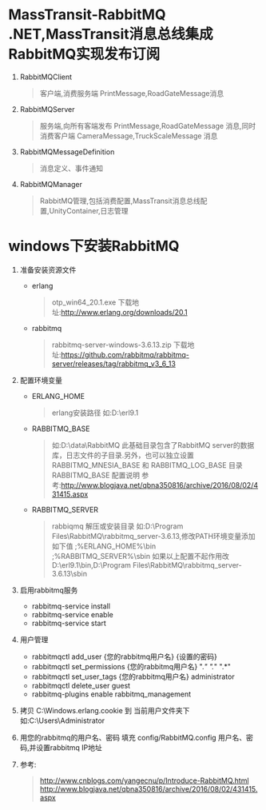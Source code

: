 # MassTransit-RabbitMQ  .NET,MassTransit消息总线集成RabbitMQ实现发布订阅

1. RabbitMQClient  
      > 客户端,消费服务端 PrintMessage,RoadGateMessage消息
2. RabbitMQServer  
      > 服务端,向所有客端发布 PrintMessage,RoadGateMessage 消息,同时消费客户端 CameraMessage,TruckScaleMessage 消息
3. RabbitMQMessageDefinition  
      > 消息定义、事件通知
4. RabbitMQManager  
      > RabbitMQ管理,包括消费配置,MassTransit消息总线配置,UnityContainer,日志管理

# windows下安装RabbitMQ

1. 准备安装资源文件
    - erlang
        > otp_win64_20.1.exe 下载地址:http://www.erlang.org/downloads/20.1
    - rabbitmq
        > rabbitmq-server-windows-3.6.13.zip 下载地址:https://github.com/rabbitmq/rabbitmq-server/releases/tag/rabbitmq_v3_6_13
	  
2. 配置环境变量
   - ERLANG_HOME        
        > erlang安装路径 如:D:\erl9.1
   - RABBITMQ_BASE      
        > 如:D:\data\RabbitMQ  此基础目录包含了RabbitMQ server的数据库，日志文件的子目录.另外，也可以独立设置RABBITMQ_MNESIA_BASE 和 RABBITMQ_LOG_BASE 目录 RABBITMQ_BASE 配置说明 参考:http://www.blogjava.net/qbna350816/archive/2016/08/02/431415.aspx
   - RABBITMQ_SERVER    
        > rabbiqmq 解压或安装目录 如:D:\Program Files\RabbitMQ\rabbitmq_server-3.6.13,修改PATH环境变量添加如下值 ;%ERLANG_HOME%\bin       
         ;%RABBITMQ_SERVER%\sbin 如果以上配置不起作用改 D:\erl9.1\bin,D:\Program Files\RabbitMQ\rabbitmq_server-3.6.13\sbin
3. 启用rabbitmq服务 
   - rabbitmq-service install
   - rabbitmq-service enable
   - rabbitmq-service start
4. 用户管理
   - rabbitmqctl  add_user  {您的rabbitmq用户名}  {设置的密码}
   - rabbitmqctl  set_permissions  {您的rabbitmq用户名}  ".*"  ".*"  ".*"
   - rabbitmqctl  set_user_tags {您的rabbitmq用户名} administrator
   - rabbitmqctl  delete_user guest
   - rabbitmq-plugins enable rabbitmq_management
5. 拷贝 C:\Windows\.erlang.cookie 到 当前用户文件夹下 如:C:\Users\Administrator
6. 用您的rabbitmq的用户名、密码 填充 config/RabbitMQ.config 用户名、密码,并设置rabbitmq IP地址

7. 参考:
    > http://www.cnblogs.com/yangecnu/p/Introduce-RabbitMQ.html
    > http://www.blogjava.net/qbna350816/archive/2016/08/02/431415.aspx
